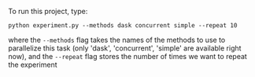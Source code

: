 To run this project, type:
```
python experiment.py --methods dask concurrent simple --repeat 10
```
where the `--methods` flag takes the names of the methods to use to parallelize this task (only 'dask', 'concurrent', 'simple' are available right now), and the `--repeat` flag stores the number of times we want to repeat the experiment
